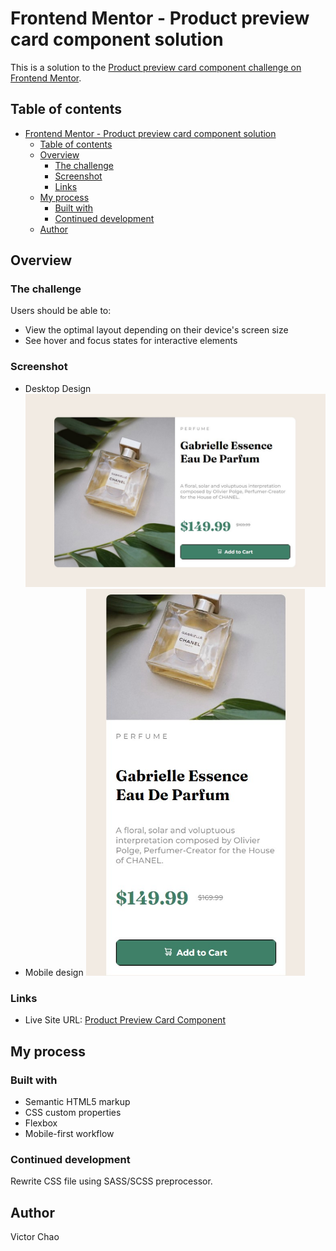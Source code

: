 # Frontend Mentor - Product preview card component solution

This is a solution to the [Product preview card component challenge on Frontend Mentor](https://www.frontendmentor.io/challenges/product-preview-card-component-GO7UmttRfa).

## Table of contents
- [Frontend Mentor - Product preview card component solution](#frontend-mentor---product-preview-card-component-solution)
  - [Table of contents](#table-of-contents)
  - [Overview](#overview)
    - [The challenge](#the-challenge)
    - [Screenshot](#screenshot)
    - [Links](#links)
  - [My process](#my-process)
    - [Built with](#built-with)
    - [Continued development](#continued-development)
  - [Author](#author)



## Overview

### The challenge

Users should be able to:

- View the optimal layout depending on their device's screen size
- See hover and focus states for interactive elements

### Screenshot
- Desktop Design
![](./screenshots/screenshot1.jpg)
- Mobile design
  <img src="./screenshots/screenshot2.jpg" alt="mobile device page" width = 350>

### Links

- Live Site URL: [Product Preview Card Component](https://victorchao996.github.io/Frontend-Challenge_Product_Preview_Card_Component/)

## My process

### Built with

- Semantic HTML5 markup
- CSS custom properties
- Flexbox
- Mobile-first workflow



### Continued development
Rewrite CSS file using SASS/SCSS preprocessor.
## Author
Victor Chao

